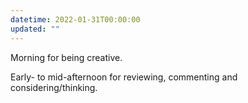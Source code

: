 ```yaml
---
datetime: 2022-01-31T00:00:00
updated: ""
---
```


Morning for being creative.

Early- to mid-afternoon for reviewing, commenting and considering/thinking.
